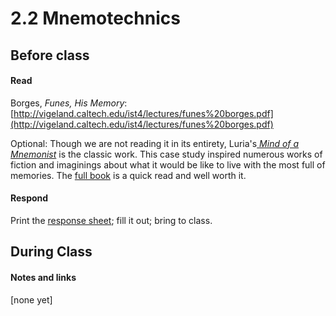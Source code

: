 # 2.2 Mnemotechnics

## Before class

#### Read

Borges, *Funes, His Memory*: [http://vigeland.caltech.edu/ist4/lectures/funes%20borges.pdf](http://vigeland.caltech.edu/ist4/lectures/funes%20borges.pdf)


Optional:
Though we are not reading it in its entirety, Luria's[ _Mind of a Mnemonist_](https://www.newyorker.com/books/page-turner/the-mystery-of-s-the-man-with-an-impossible-memory) is the classic work.  This case study inspired numerous works of fiction and imaginings about what it would be like to live with the most full of memories. The [full book](https://www.hup.harvard.edu/catalog.php?isbn=9780674576223) is a quick read and well worth it.


#### Respond

Print the [response sheet](raw/master/response_sheets/2_2_response.pdf); fill it out; bring to class.




## During Class 

#### Notes and links

[none yet]
